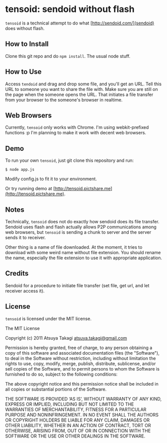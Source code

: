 # tensoid: sendoid without flash

`tensoid` is a technical attempt to do what [http://sendoid.com/](sendoid) does without flash.


## How to Install

Clone this git repo and do `npm install`. The usual node stuff.


## How to Use

Access `tendoid` and drag and drop some file, and you'll get an URL. Tell this
URL to someone you want to share the file with. Make sure you are still on the
page when the someone opens the URL. That initiates a file transfer from your
browser to the someone's browser in realtime.


## Web Browsers

Currently, `tensoid` only works with Chrome. I'm using webkit-prefixed
functions :p I'm planning to make it work with decent web browsers.


## Demo

To run your own `tensoid`, just git clone this repository and run:

    $ node app.js

Modify config.js to fit it to your environment.

Or try running demo at [http://tensoid.pictshare.me](http://tensoid.pictshare.me).


## Notes

Technically, `tensoid` does not do exactly how sendoid does its file transfer.
Sendoid uses flash and flash actually allows P2P communications among web
browsers, but `tensoid` is sending a chunk to server and the server sends it to
receiver.

Other thing is a name of file downloaded. At the moment, it tries to download
with some weird name without file extension. You should rename the name,
especially the file extension to use it with appropriate application.


## Credits

Sendoid for a procedure to initiate file transfer (set file, get url, and let
receiver access it).


## License

`tensoid` is licensed under the MIT license.

The MIT License

Copyright (c) 2011 Atsuya Takagi <atsuya.takagi@gmail.com> 

Permission is hereby granted, free of charge, to any person obtaining a copy
of this software and associated documentation files (the "Software"), to deal
in the Software without restriction, including without limitation the rights
to use, copy, modify, merge, publish, distribute, sublicense, and/or sell
copies of the Software, and to permit persons to whom the Software is
furnished to do so, subject to the following conditions:

The above copyright notice and this permission notice shall be included in
all copies or substantial portions of the Software.

THE SOFTWARE IS PROVIDED ‘AS IS’, WITHOUT WARRANTY OF ANY KIND, EXPRESS OR
IMPLIED, INCLUDING BUT NOT LIMITED TO THE WARRANTIES OF MERCHANTABILITY,
FITNESS FOR A PARTICULAR PURPOSE AND NONINFRINGEMENT. IN NO EVENT SHALL THE
AUTHORS OR COPYRIGHT HOLDERS BE LIABLE FOR ANY CLAIM, DAMAGES OR OTHER
LIABILITY, WHETHER IN AN ACTION OF CONTRACT, TORT OR OTHERWISE, ARISING FROM,
OUT OF OR IN CONNECTION WITH THE SOFTWARE OR THE USE OR OTHER DEALINGS IN
THE SOFTWARE.

